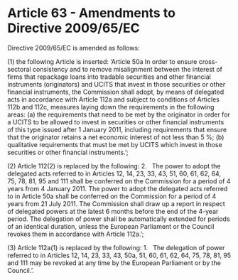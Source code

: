 # Article 63 - Amendments to Directive 2009/65/EC


Directive 2009/65/EC is amended as follows:

(1) the following Article is inserted: ‘Article 50a In order to ensure cross-sectoral consistency and to remove misalignment between the interest of firms that repackage loans into tradable securities and other financial instruments (originators) and UCITS that invest in those securities or other financial instruments, the Commission shall adopt, by means of delegated acts in accordance with Article 112a and subject to conditions of Articles 112b and 112c, measures laying down the requirements in the following areas: (a) the requirements that need to be met by the originator in order for a UCITS to be allowed to invest in securities or other financial instruments of this type issued after 1 January 2011, including requirements that ensure that the originator retains a net economic interest of not less than 5 %; (b) qualitative requirements that must be met by UCITS which invest in those securities or other financial instruments.’;

(2) Article 112(2) is replaced by the following: 2.   The power to adopt the delegated acts referred to in Articles 12, 14, 23, 33, 43, 51, 60, 61, 62, 64, 75, 78, 81, 95 and 111 shall be conferred on the Commission for a period of 4 years from 4 January 2011. The power to adopt the delegated acts referred to in Article 50a shall be conferred on the Commission for a period of 4 years from 21 July 2011. The Commission shall draw up a report in respect of delegated powers at the latest 6 months before the end of the 4-year period. The delegation of power shall be automatically extended for periods of an identical duration, unless the European Parliament or the Council revokes them in accordance with Article 112a.’;

(3) Article 112a(1) is replaced by the following: 1.   The delegation of power referred to in Articles 12, 14, 23, 33, 43, 50a, 51, 60, 61, 62, 64, 75, 78, 81, 95 and 111 may be revoked at any time by the European Parliament or by the Council.’.
